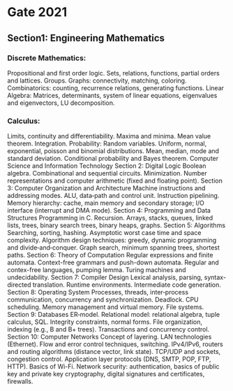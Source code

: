 # Gate 2021

## Section1: Engineering Mathematics
### Discrete Mathematics: 
Propositional and first order logic. Sets, relations, functions, partial
orders and lattices. Groups. Graphs: connectivity, matching, coloring. Combinatorics:
counting, recurrence relations, generating functions.
Linear Algebra: Matrices, determinants, system of linear equations, eigenvalues and
eigenvectors, LU decomposition.
### Calculus:
Limits, continuity and differentiability. Maxima and minima. Mean value theorem. Integration.
Probability: Random variables. Uniform, normal, exponential, poisson and binomial
distributions. Mean, median, mode and standard deviation. Conditional probability and
Bayes theorem.
Computer Science and Information Technology
Section 2: Digital Logic
Boolean algebra. Combinational and sequential circuits. Minimization. Number
representations and computer arithmetic (fixed and floating point).
Section 3: Computer Organization and Architecture
Machine instructions and addressing modes. ALU, data‐path and control unit. Instruction
pipelining. Memory hierarchy: cache, main memory and secondary storage; I/O
interface (interrupt and DMA mode).
Section 4: Programming and Data Structures
Programming in C. Recursion. Arrays, stacks, queues, linked lists, trees, binary search
trees, binary heaps, graphs.
Section 5: Algorithms
Searching, sorting, hashing. Asymptotic worst case time and space complexity.
Algorithm design techniques: greedy, dynamic programming and divide‐and‐conquer.
Graph search, minimum spanning trees, shortest paths.
Section 6: Theory of Computation
Regular expressions and finite automata. Context-free grammars and push-down
automata. Regular and contex-free languages, pumping lemma. Turing machines and
undecidability.
Section 7: Compiler Design
Lexical analysis, parsing, syntax-directed translation. Runtime environments. Intermediate
code generation.
Section 8: Operating System
Processes, threads, inter‐process communication, concurrency and synchronization.
Deadlock. CPU scheduling. Memory management and virtual memory. File systems.
Section 9: Databases
ER‐model. Relational model: relational algebra, tuple calculus, SQL. Integrity constraints,
normal forms. File organization, indexing (e.g., B and B+ trees). Transactions and
concurrency control.
Section 10: Computer Networks
Concept of layering. LAN technologies (Ethernet). Flow and error control techniques,
switching. IPv4/IPv6, routers and routing algorithms (distance vector, link state). TCP/UDP
and sockets, congestion control. Application layer protocols (DNS, SMTP, POP, FTP, HTTP).
Basics of Wi-Fi. Network security: authentication, basics of public key and private key
cryptography, digital signatures and certificates, firewalls. 
